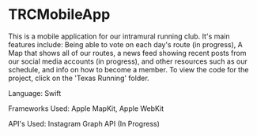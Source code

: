 # TRCMobileApp
This is a mobile application for our intramural running club. It's main features include: 
Being able to vote on each day's route (in progress), A Map that shows all of our routes, 
a news feed showing recent posts from our social media accounts (in progress), and other
resources such as our schedule, and info on how to become a member. To view the code for
the project, click on the 'Texas Running' folder. 

Language: Swift 

Frameworks Used: Apple MapKit, Apple WebKit

API's Used: Instagram Graph API (In Progress)
